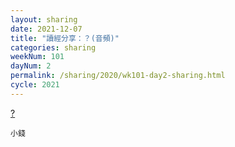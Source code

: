 ```yaml
---
layout: sharing
date: 2021-12-07
title: "讀經分享：？(音頻)"
categories: sharing
weekNum: 101
dayNum: 2
permalink: /sharing/2020/wk101-day2-sharing.html
cycle: 2021
---
```


[?](/media/sharing/2020/wk100/2021-12-07-bin.m4a)

`小錢`
